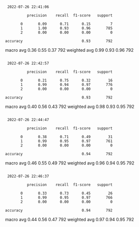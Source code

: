 ```

 2022-07-26 22:41:06 
```
              precision    recall  f1-score   support

           0       0.09      0.71      0.15         7
           1       1.00      0.93      0.96       785
           2       0.00      0.00      0.00         0

    accuracy                           0.93       792
   macro avg       0.36      0.55      0.37       792
weighted avg       0.99      0.93      0.96       792
```

 2022-07-26 22:42:57 
```
              precision    recall  f1-score   support

           0       0.21      0.75      0.32        16
           1       0.99      0.94      0.97       776
           2       0.00      0.00      0.00         0

    accuracy                           0.93       792
   macro avg       0.40      0.56      0.43       792
weighted avg       0.98      0.93      0.95       792
```

 2022-07-26 22:44:47 
```
              precision    recall  f1-score   support

           0       0.38      0.71      0.49        31
           1       0.99      0.95      0.97       761
           2       0.00      0.00      0.00         0

    accuracy                           0.94       792
   macro avg       0.46      0.55      0.49       792
weighted avg       0.96      0.94      0.95       792
```

 2022-07-26 22:46:37 
```
              precision    recall  f1-score   support

           0       0.33      0.73      0.45        26
           1       0.99      0.95      0.97       766
           2       0.00      0.00      0.00         0

    accuracy                           0.94       792
   macro avg       0.44      0.56      0.47       792
weighted avg       0.97      0.94      0.95       792
```
